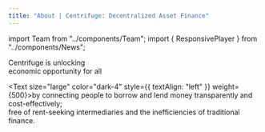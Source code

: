 ```yaml
---
title: "About | Centrifuge: Decentralized Asset Finance"
---
```


<!-- Imports -->
import Team from "../components/Team";
import { ResponsivePlayer } from "../components/News";

<Section margin={{ top: "large", bottom: "xxlarge" }} gap="large">
<Row>
<Col span={2}>
</Col>
<Col span={8}>
<ResponsivePlayer videoId="h8tfJ9EtIpY" />
</Col>
</Row>
<Row>
<Col span={6}>
<Box>
<Text size="xxlarge" weight={500} style={{ lineHeight: "50px", textAlign: "left" }}>Centrifuge is unlocking<br/>economic opportunity for all</Text>
</Box>

</Col>
<Col span={1} margin="medium" />
<Col span={5}>

<Text size="large" color="dark-4" style={{ textAlign: "left" }} weight={500}>by connecting people to borrow and lend money transparently and cost-effectively;<br/>free of rent-seeking intermediaries and the inefficiencies of traditional finance.</Text>

</Col>
</Row>
</Section>

<Section>
<Team />
</Section>
